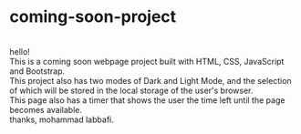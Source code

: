 # coming-soon-project
<br>
hello!
<br>
This is a coming soon webpage project built with HTML, CSS, JavaScript and Bootstrap.
<br>
This project also has two modes of Dark and Light Mode, and the selection of which will be stored in the local storage of the user's browser.
<br>
This page also has a timer that shows the user the time left until the page becomes available.
<br>
thanks, mohammad labbafi.
